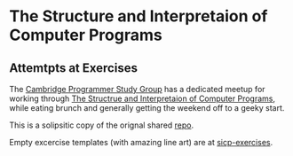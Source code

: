 # The Structure and Interpretaion of Computer Programs

## Attemtpts at Exercises

The [Cambridge Programmer Study Group][meetup] has a dedicated meetup for working 
through [The Structrue and Interpretaion of Computer Programs][book], while
eating brunch and generally getting the weekend off to a geeky start.

This is a solipsitic copy of the orignal shared [repo][shared].

Empty excercise templates (with amazing line art) are at [sicp-exercises][exercises].

[meetup]:https://www.meetup.com/Cambridge-Programmers-Study-Group/events/kkzxkmyxcbjb/
[book]:http://www.sicp-book.com/
[shared]:https://github.com/StudyCodeOrg/sicp-brunches
[exercises]:https://github.com/codybartfast/sicp-exercises/tree/master/exercises
